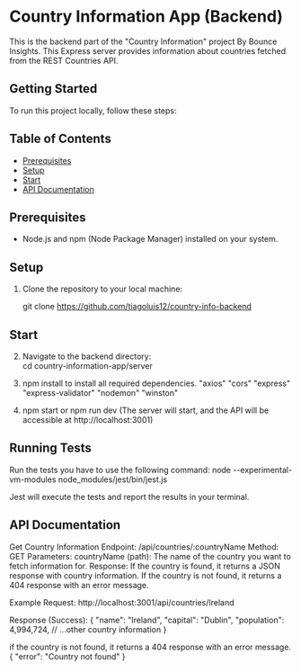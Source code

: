 # Country Information App (Backend)

This is the backend part of the "Country Information" project By Bounce Insights. This Express server provides information about countries fetched from the REST Countries API.

## Getting Started

To run this project locally, follow these steps:

## Table of Contents

- [Prerequisites](#prerequisites)
- [Setup](#setup)
- [Start](#start)
- [API Documentation](#api-documentation)

## Prerequisites

- Node.js and npm (Node Package Manager) installed on your system.

## Setup

1. Clone the repository to your local machine:

   git clone https://github.com/tiagoluis12/country-info-backend

## Start

2. Navigate to the backend directory:  
   cd country-information-app/server

3. npm install to install all required dependencies.
   "axios"
   "cors"
   "express"
   "express-validator"
   "nodemon"
   "winston"
4. npm start or npm run dev (The server will start, and the API will be accessible at http://localhost:3001)

## Running Tests

Run the tests you have to use the following command:
node --experimental-vm-modules node_modules/jest/bin/jest.js

Jest will execute the tests and report the results in your terminal.

## API Documentation

Get Country Information
Endpoint: /api/countries/:countryName
Method: GET
Parameters: countryName (path): The name of the country you want to fetch information for.
Response: If the country is found, it returns a JSON response with country information.
If the country is not found, it returns a 404 response with an error message.

Example
Request: http://localhost:3001/api/countries/Ireland

Response (Success):
{
"name": "Ireland",
"capital": "Dublin",
"population": 4,994,724,
// ...other country information
}

if the country is not found, it returns a 404 response with an error message.
{
"error": "Country not found"
}
